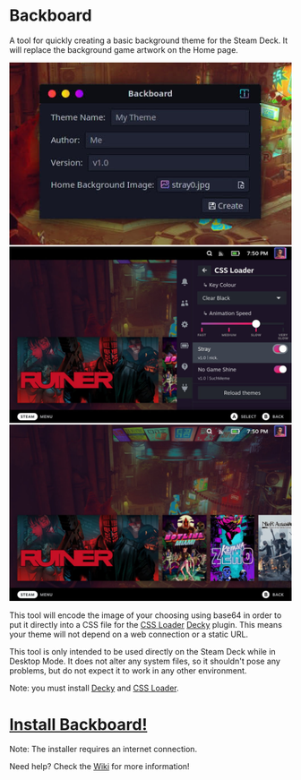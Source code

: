  # Backboard
A tool for quickly creating a basic background theme for the Steam Deck. It will replace the background game artwork on the Home page.

<img src=".screenshots/desktop_mode.jpg" width="512">
<img src=".screenshots/theme_selection.jpg" width="800">
<img src=".screenshots/gaming_mode.jpg" width="800">

This tool will encode the image of your choosing using base64 in order to put it directly into a CSS file for the [CSS Loader](https://github.com/suchmememanyskill/SDH-CssLoader) [Decky](https://github.com/SteamDeckHomebrew/decky-loader) plugin. This means your theme will not depend on a web connection or a static URL.

This tool is only intended to be used directly on the Steam Deck while in Desktop Mode. It does not alter any system files, so it shouldn't pose any problems, but do not expect it to work in any other environment.

Note: you must install [Decky](https://github.com/SteamDeckHomebrew/decky-loader#installation) and [CSS Loader](https://github.com/suchmememanyskill/SDH-CssLoader#installation).

# [Install Backboard!](https://gitlab.com/nickgirga/steam-deck-backboard/-/raw/main/tools/install_backboard.desktop?inline=false)

Note: The installer requires an internet connection.

Need help? Check the [Wiki](https://gitlab.com/nickgirga/steam-deck-backboard/-/wikis/Home) for more information!
